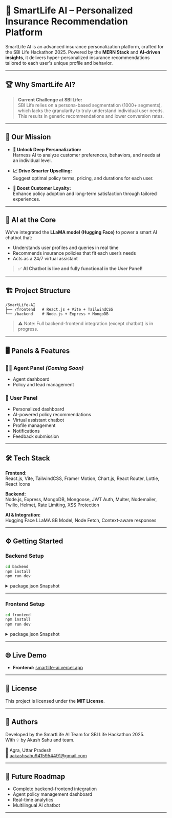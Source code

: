 # 🚀 SmartLife AI – Personalized Insurance Recommendation Platform

SmartLife AI is an advanced insurance personalization platform, crafted for the SBI Life Hackathon 2025. Powered by the **MERN Stack** and **AI-driven insights**, it delivers hyper-personalized insurance recommendations tailored to each user's unique profile and behavior.

---

## 🏆 Why SmartLife AI?

> **Current Challenge at SBI Life:**  
> SBI Life relies on a persona-based segmentation (1000+ segments), which lacks the granularity to truly understand individual user needs. This results in generic recommendations and lower conversion rates.

---

## 🎯 Our Mission

- **🔬 Unlock Deep Personalization:**  
    Harness AI to analyze customer preferences, behaviors, and needs at an individual level.

- **📈 Drive Smarter Upselling:**  
    Suggest optimal policy terms, pricing, and durations for each user.

- **🤝 Boost Customer Loyalty:**  
    Enhance policy adoption and long-term satisfaction through tailored experiences.

---

## 🤖 AI at the Core

We’ve integrated the **LLaMA model (Hugging Face)** to power a smart AI chatbot that:

- Understands user profiles and queries in real time
- Recommends insurance policies that fit each user’s needs
- Acts as a 24/7 virtual assistant

> ✅ **AI Chatbot is live and fully functional in the User Panel!**

---

## 🏗️ Project Structure

```
/SmartLife-AI
├── /frontend   # React.js + Vite + TailwindCSS
└── /backend    # Node.js + Express + MongoDB
```

> ⚠️ Note: Full backend-frontend integration (except chatbot) is in progress.

---

## 🖥️ Panels & Features

### 👨‍💼 Agent Panel *(Coming Soon)*
- Agent dashboard
- Policy and lead management

### 👤 User Panel
- Personalized dashboard
- AI-powered policy recommendations
- Virtual assistant chatbot
- Profile management
- Notifications
- Feedback submission

---

## 🛠️ Tech Stack

**Frontend:**  
React.js, Vite, TailwindCSS, Framer Motion, Chart.js, React Router, Lottie, React Icons

**Backend:**  
Node.js, Express, MongoDB, Mongoose, JWT Auth, Multer, Nodemailer, Twilio, Helmet, Rate Limiting, XSS Protection

**AI & Integration:**  
Hugging Face LLaMA 8B Model, Node Fetch, Context-aware responses

---

## ⚙️ Getting Started

### Backend Setup

```bash
cd backend
npm install
npm run dev
```

<details>
<summary>package.json Snapshot</summary>

```json
{
    "name": "smartlife-ai-backend",
    "description": "Backend for SmartLife AI insurance personalization platform",
    "scripts": {
        "start": "node server.js",
        "dev": "nodemon server.js"
    }
}
```
</details>

---

### Frontend Setup

```bash
cd frontend
npm install
npm run dev
```

<details>
<summary>package.json Snapshot</summary>

```json
{
    "name": "smartlife-ai",
    "scripts": {
        "dev": "vite",
        "build": "vite build"
    }
}
```
</details>

---

## 🌐 Live Demo

- **Frontend:** [smartlife-ai.vercel.app](https://smartlife-ai.vercel.app)

---

## 📄 License

This project is licensed under the **MIT License**.

---

## 👥 Authors

Developed by the SmartLife AI Team for SBI Life Hackathon 2025.  
With 💡 by Akash Sahu and team.

📍 Agra, Uttar Pradesh  
📧 [aakashsahu9415954491@gmail.com](aakashsahu9415954491@gmail.com)

---

## 🔮 Future Roadmap

- Complete backend-frontend integration
- Agent policy management dashboard
- Real-time analytics
- Multilingual AI chatbot

---
